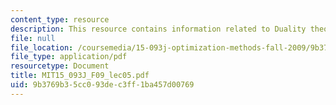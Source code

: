 ```yaml
---
content_type: resource
description: This resource contains information related to Duality theory I.
file: null
file_location: /coursemedia/15-093j-optimization-methods-fall-2009/9b3769b35cc093dec3ff1ba457d00769_MIT15_093J_F09_lec05.pdf
file_type: application/pdf
resourcetype: Document
title: MIT15_093J_F09_lec05.pdf
uid: 9b3769b3-5cc0-93de-c3ff-1ba457d00769
---
```

